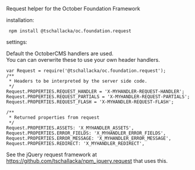 Request helper for the October Foundation Framework

installation:

     npm install @tschallacka/oc.foundation.request

settings:
 
Default the OctoberCMS handlers are used.  
You can can overwrite these to use your own header handlers.

    var Request = require('@tschallacka/oc.foundation.request');
    /**
     * Headers to be interpreted by the server side code.
     */
    Request.PROPERTIES.REQUEST_HANDLER = 'X-MYHANDLER-REQUEST-HANDLER';
    Request.PROPERTIES.REQUEST_PARTIALS = 'X-MYHANDLER-REQUEST-PARTIALS';
    Request.PROPERTIES.REQUEST_FLASH = 'X-MYHANDLER-REQUEST-FLASH';
    
    /**
     * Returned properties from request
     */
    Request.PROPERTIES.ASSETS: 'X_MYHANDLER_ASSETS',
    Request.PROPERTIES.ERROR_FIELDS: 'X_MYHANDLER_ERROR_FIELDS',
    Request.PROPERTIES.ERROR_MESSAGE: 'X_MYHANDLER_ERROR_MESSAGE',
    Request.PROPERTIES.REDIRECT: 'X_MYHANDLER_REDIRECT',
    
See the jQuery request framework at https://github.com/tschallacka/npm_jquery.request that uses this.
